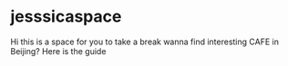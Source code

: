 # jesssicaspace
Hi this is a space for you to take a break
wanna find interesting CAFE in Beijing?
Here is the guide
